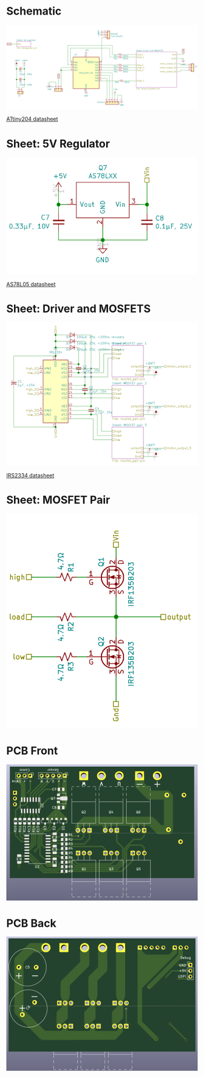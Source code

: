 # Schematic
![](schematic.png)

[ATtiny204 datasheet](http://ww1.microchip.com/downloads/en/devicedoc/50002687a.pdf)
# Sheet: 5V Regulator
![](schematic_5v_regulator.png)

[AS78L05 datasheet](https://www.diodes.com/assets/Datasheets/AS78Lxx.pdf)
# Sheet: Driver and MOSFETS
![](schematic_driven_mosfets.png)

[IRS2334 datasheet](https://www.infineon.com/dgdl/irs2334pbf.pdf?fileId=5546d462533600a40153567aa9fe280b)
# Sheet: MOSFET Pair
![](schematic_mosfet_pair.png)
# PCB Front
![](board_front.png)
# PCB Back
![](board_back.png)
